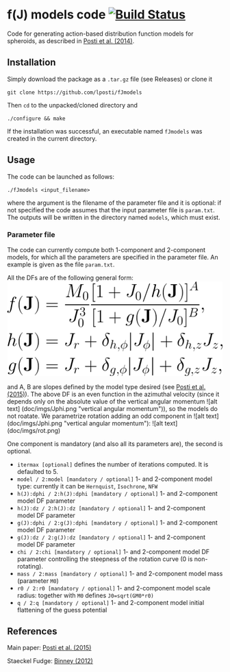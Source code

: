 # f(J) models code  [![Build Status](https://drone.io/github.com/lposti/fJmodels/status.png)](https://drone.io/github.com/lposti/fJmodels/latest) 

Code for generating action-based distribution function models for spheroids,
as described in [Posti et al. (2014)](http://adsabs.harvard.edu/abs/2014arXiv1411.7897P).

## Installation

Simply download the package as a `.tar.gz` file (see Releases) or clone it
```
git clone https://github.com/lposti/fJmodels
```

Then `cd` to the unpacked/cloned directory and
```
./configure && make
```

If the installation was successful, an executable named `fJmodels` was created in the current directory.

## Usage

The code can be launched as follows:
```
./fJmodels <input_filename>
```
where the argument is the filename of the parameter file and it is optional: if not specified the code assumes that the input parameter file is `param.txt`.
The outputs will be written in the directory named `models`, which must exist.

### Parameter file

The code can currently compute both 1-component and 2-component models, for which all the parameters are specified in the parameter file.
An example is given as the file `param.txt`.

All the DFs are of the following general form:
![alt text][DF]

[DF]: doc/imgs/DF.png "Distribution Function"
and A, B are slopes defined by the model type desired (see [Posti et al. (2015)](http://adsabs.harvard.edu/abs/2015MNRAS.447.3060P)).
The above DF is an even function in the azimuthal velocity (since it depends only on the absolute value of the vertical angular momentum ![alt text] (doc/imgs/Jphi.png "vertical angular momentum")), so the models do not roatate. We parametrize rotation adding an odd component in ![alt text] (doc/imgs/Jphi.png "vertical angular momentum"):
![alt text] (doc/imgs/rot.png)


One component is mandatory (and also all its parameters are), the second is optional.
- `itermax [optional]` defines the number of iterations computed. It is defaulted to 5.
- `model / 2:model [mandatory / optional]` 1- and 2-component model type: currently it can be `Hernquist`, `Isochrone`, `NFW`
- `h(J):dphi / 2:h(J):dphi [mandatory / optional]` 1- and 2-component model DF parameter
- `h(J):dz / 2:h(J):dz [mandatory / optional]` 1- and 2-component model DF parameter
- `g(J):dphi / 2:g(J):dphi [mandatory / optional]` 1- and 2-component model DF parameter
- `g(J):dz / 2:g(J):dz [mandatory / optional]` 1- and 2-component model DF parameter
- `chi / 2:chi [mandatory / optional]` 1- and 2-component model DF parameter controlling the steepness of the rotation curve (0 is non-rotating).
- `mass / 2:mass [mandatory / optional]` 1- and 2-component model mass (parameter `M0`)
- `r0 / 2:r0 [mandatory / optional]` 1- and 2-component model scale radius: together with `M0` defines `J0=sqrt(GM0*r0)`
- `q / 2:q [mandatory / optional]` 1- and 2-component model initial flattening of the guess potential

## References

Main paper: [Posti et al. (2015)](http://adsabs.harvard.edu/abs/2015MNRAS.447.3060P)

Staeckel Fudge: [Binney (2012)](http://adsabs.harvard.edu/abs/2012MNRAS.426.1324B)
